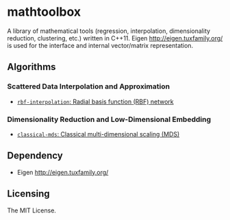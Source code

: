 # mathtoolbox

A library of mathematical tools (regression, interpolation, dimensionality reduction, clustering, etc.) written in C++11. Eigen <http://eigen.tuxfamily.org/> is used for the interface and internal vector/matrix representation.

## Algorithms

### Scattered Data Interpolation and Approximation
- [`rbf-interpolation`: Radial basis function (RBF) network](https://yuki-koyama.github.io/mathtoolbox/docs/rbf-interpolation)

### Dimensionality Reduction and Low-Dimensional Embedding
- [`classical-mds`: Classical multi-dimensional scaling (MDS)](https://yuki-koyama.github.io/mathtoolbox/docs/classical-mds)

## Dependency

- Eigen <http://eigen.tuxfamily.org/>

## Licensing

The MIT License.
